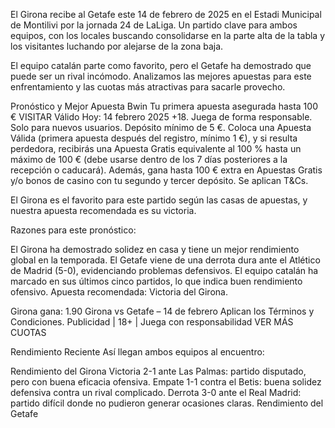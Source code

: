 El Girona recibe al Getafe este 14 de febrero de 2025 en el Estadi Municipal de Montilivi por la jornada 24 de LaLiga. Un partido clave para ambos equipos, con los locales buscando consolidarse en la parte alta de la tabla y los visitantes luchando por alejarse de la zona baja.

El equipo catalán parte como favorito, pero el Getafe ha demostrado que puede ser un rival incómodo. Analizamos las mejores apuestas para este enfrentamiento y las cuotas más atractivas para sacarle provecho.

Pronóstico y Mejor Apuesta
Bwin
Tu primera apuesta asegurada hasta 100 €
VISITAR
Válido Hoy: 14 febrero 2025
+18. Juega de forma responsable. Solo para nuevos usuarios. Depósito mínimo de 5 €. Coloca una Apuesta Válida (primera apuesta después del registro, mínimo 1 €), y si resulta perdedora, recibirás una Apuesta Gratis equivalente al 100 % hasta un máximo de 100 € (debe usarse dentro de los 7 días posteriores a la recepción o caducará). Además, gana hasta 100 € extra en Apuestas Gratis y/o bonos de casino con tu segundo y tercer depósito. Se aplican T&Cs.

El Girona es el favorito para este partido según las casas de apuestas, y nuestra apuesta recomendada es su victoria.

Razones para este pronóstico:

El Girona ha demostrado solidez en casa y tiene un mejor rendimiento global en la temporada.
El Getafe viene de una derrota dura ante el Atlético de Madrid (5-0), evidenciando problemas defensivos.
El equipo catalán ha marcado en sus últimos cinco partidos, lo que indica buen rendimiento ofensivo.
Apuesta recomendada: Victoria del Girona.

Girona gana: 1.90
Girona vs Getafe – 14 de febrero
Aplican los Términos y Condiciones. Publicidad | 18+ | Juega con responsabilidad
VER MÁS CUOTAS

Rendimiento Reciente
Así llegan ambos equipos al encuentro:

Rendimiento del Girona
Victoria 2-1 ante Las Palmas: partido disputado, pero con buena eficacia ofensiva.
Empate 1-1 contra el Betis: buena solidez defensiva contra un rival complicado.
Derrota 3-0 ante el Real Madrid: partido difícil donde no pudieron generar ocasiones claras.
Rendimiento del Getafe
